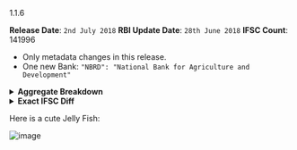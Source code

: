 1.1.6

**Release Date**: `2nd July 2018`
**RBI Update Date**: `28th June 2018`
**IFSC Count**: 141996

- Only metadata changes in this release.
- One new Bank: `"NBRD": "National Bank for Agriculture and Development"`

<details><summary><strong>Aggregate Breakdown</strong>
</summary>

```
      1 +BDBL
      1 +CNRB
      1 +FDRL
      1 +IDIB
      1 +JAKA
      1 +NBRD
      1 +NKGS
      1 +PKGB
      1 +SBIN
      1 +SIBL
      1 +VIJB
      2 +ICIC
      2 +KARB
      3 +APBL
      3 +CLBL
      3 +HDFC
      3 +KKBK
      4 +PUNB
      5 +BARB
      7 +ESMF
      7 +INDB
      8 +IDFB
      8 +NESF
     15 +UTKS
     20 +UJVN
     20 +UTIB
     22 +YESB
```
</details>

<details><summary><strong>Exact IFSC Diff</strong></summary>

```diff
+APBL0007039
+APBL0007040
+APBL0007041
+BARB0AMBRAI
+BARB0MATHOT
+BARB0SARAHM
+BARB0SARBAR
+BARB0SARJAM
+BDBL0001945
+CLBL0000107
+CLBL0000108
+CLBL0000115
+CNRB0006776
+ESMF0001194
+ESMF0001195
+ESMF0001217
+ESMF0001222
+ESMF0001224
+ESMF0001225
+ESMF0001226
+FDRL0002291
+HDFC0009313
+HDFC0009334
+HDFC0009335
+ICIC0003420
+ICIC0004361
+IDFB0020108
+IDFB0021311
+IDFB0040302
+IDFB0042383
+IDFB0080152
+IDFB0080153
+IDFB0080154
+IDFB0080156
+IDIB000S297
+INDB0001438
+INDB0001441
+INDB0001442
+INDB0001454
+INDB0001463
+INDB0001479
+INDB0001480
+JAKA0UPSHEE
+KARB0000220
+KARB0000649
+KKBK0002864
+KKBK0003036
+KKBK0007532
+NBRD0000002
+NESF0000008
+NESF0000010
+NESF0000026
+NESF0000036
+NESF0000037
+NESF0000042
+NESF0000055
+NESF0000999
+NKGS0000117
+PKGB0011199
+PUNB0500400
+PUNB0603000
+PUNB0963300
+PUNB0973400
+SBIN0061193
+SIBL0000979
+UJVN0001134
+UJVN0001139
+UJVN0001162
+UJVN0001168
+UJVN0001174
+UJVN0001603
+UJVN0001606
+UJVN0001625
+UJVN0001629
+UJVN0001630
+UJVN0001632
+UJVN0001636
+UJVN0001641
+UJVN0001646
+UJVN0002238
+UJVN0002243
+UJVN0002258
+UJVN0002289
+UJVN0002332
+UJVN0004441
+UTIB0003755
+UTIB0003763
+UTIB0003841
+UTIB0003842
+UTIB0003843
+UTIB0003851
+UTIB0003855
+UTIB0003856
+UTIB0003870
+UTIB0003871
+UTIB0003872
+UTIB0003875
+UTIB0003881
+UTIB0003882
+UTIB0003884
+UTIB0003906
+UTIB0003918
+UTIB0003942
+UTIB0003958
+UTIB0STBICB
+UTKS0001053
+UTKS0001085
+UTKS0001098
+UTKS0001162
+UTKS0001167
+UTKS0001175
+UTKS0001216
+UTKS0001234
+UTKS0001240
+UTKS0001256
+UTKS0001259
+UTKS0001261
+UTKS0001265
+UTKS0001266
+UTKS0001415
+VIJB0001610
+YESB0001078
+YESB0001097
+YESB0001098
+YESB0001100
+YESB0001101
+YESB0001104
+YESB0001107
+YESB0001109
+YESB0001110
+YESB0001114
+YESB0001118
+YESB0001121
+YESB0001122
+YESB0001123
+YESB0001124
+YESB0001128
+YESB0001129
+YESB0001130
+YESB0001132
+YESB0001134
+YESB0ASCB08
+YESB0SDB007
```
</details>


Here is a cute Jelly Fish:

![image](https://user-images.githubusercontent.com/584253/42151289-1e3e493e-7dfa-11e8-893b-bfa06b71f36c.png)
